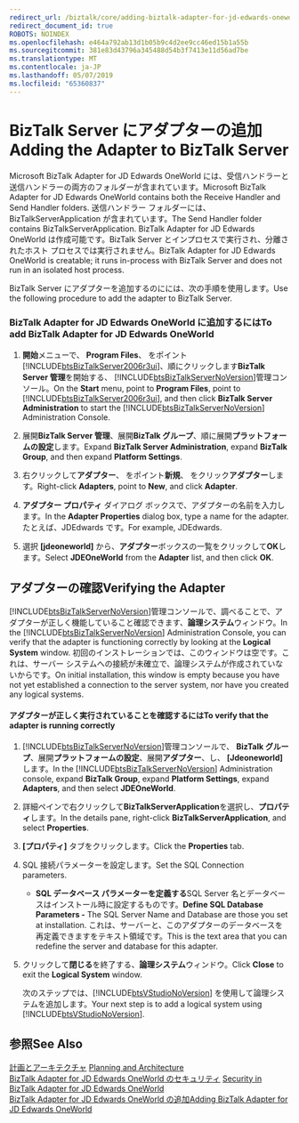 ```yaml
---
redirect_url: /biztalk/core/adding-biztalk-adapter-for-jd-edwards-oneworld/
redirect_document_id: true
ROBOTS: NOINDEX
ms.openlocfilehash: e464a792ab13d1b05b9c4d2ee9cc46ed15b1a55b
ms.sourcegitcommit: 381e83d43796a345488d54b3f7413e11d56ad7be
ms.translationtype: MT
ms.contentlocale: ja-JP
ms.lasthandoff: 05/07/2019
ms.locfileid: "65360837"
---
```

# <a name="adding-the-adapter-to-biztalk-server"></a><span data-ttu-id="614eb-101">BizTalk Server にアダプターの追加</span><span class="sxs-lookup"><span data-stu-id="614eb-101">Adding the Adapter to BizTalk Server</span></span>
<span data-ttu-id="614eb-102">Microsoft BizTalk Adapter for JD Edwards OneWorld には、受信ハンドラーと送信ハンドラーの両方のフォルダーが含まれています。</span><span class="sxs-lookup"><span data-stu-id="614eb-102">Microsoft BizTalk Adapter for JD Edwards OneWorld contains both the Receive Handler and Send Handler folders.</span></span> <span data-ttu-id="614eb-103">送信ハンドラー フォルダーには、BizTalkServerApplication が含まれています。</span><span class="sxs-lookup"><span data-stu-id="614eb-103">The Send Handler folder contains BizTalkServerApplication.</span></span> <span data-ttu-id="614eb-104">BizTalk Adapter for JD Edwards OneWorld は作成可能です。BizTalk Server とインプロセスで実行され、分離されたホスト プロセスでは実行されません。</span><span class="sxs-lookup"><span data-stu-id="614eb-104">BizTalk Adapter for JD Edwards OneWorld is creatable; it runs in-process with BizTalk Server and does not run in an isolated host process.</span></span>  
  
 <span data-ttu-id="614eb-105">BizTalk Server にアダプターを追加するのにには、次の手順を使用します。</span><span class="sxs-lookup"><span data-stu-id="614eb-105">Use the following procedure to add the adapter to BizTalk Server.</span></span>  
  
### <a name="to-add-biztalk-adapter-for-jd-edwards-oneworld"></a><span data-ttu-id="614eb-106">BizTalk Adapter for JD Edwards OneWorld に追加するには</span><span class="sxs-lookup"><span data-stu-id="614eb-106">To add BizTalk Adapter for JD Edwards OneWorld</span></span>  
  
1. <span data-ttu-id="614eb-107">**開始**メニューで、 **Program Files**、 をポイント[!INCLUDE[btsBizTalkServer2006r3ui](../includes/btsbiztalkserver2006r3ui-md.md)]、順にクリックします**BizTalk Server 管理**を開始する、 [!INCLUDE[btsBizTalkServerNoVersion](../includes/btsbiztalkservernoversion-md.md)]管理コンソール。</span><span class="sxs-lookup"><span data-stu-id="614eb-107">On the **Start** menu, point to **Program Files**, point to [!INCLUDE[btsBizTalkServer2006r3ui](../includes/btsbiztalkserver2006r3ui-md.md)], and then click **BizTalk Server Administration** to start the [!INCLUDE[btsBizTalkServerNoVersion](../includes/btsbiztalkservernoversion-md.md)] Administration Console.</span></span>  
  
2. <span data-ttu-id="614eb-108">展開**BizTalk Server 管理**、展開**BizTalk グループ**、順に展開**プラットフォームの設定**します。</span><span class="sxs-lookup"><span data-stu-id="614eb-108">Expand **BizTalk Server Administration**, expand **BizTalk Group**, and then expand **Platform Settings**.</span></span>  
  
3. <span data-ttu-id="614eb-109">右クリックして**アダプター**、 をポイント**新規**、 をクリック**アダプター**します。</span><span class="sxs-lookup"><span data-stu-id="614eb-109">Right-click **Adapters**, point to **New**, and click **Adapter**.</span></span>  
  
4. <span data-ttu-id="614eb-110">**アダプター プロパティ** ダイアログ ボックスで、アダプターの名前を入力します。</span><span class="sxs-lookup"><span data-stu-id="614eb-110">In the **Adapter Properties** dialog box, type a name for the adapter.</span></span> <span data-ttu-id="614eb-111">たとえば、JDEdwards です。</span><span class="sxs-lookup"><span data-stu-id="614eb-111">For example, JDEdwards.</span></span>  
  
5. <span data-ttu-id="614eb-112">選択 **[jdeoneworld]** から、**アダプター**ボックスの一覧をクリックして**OK**します。</span><span class="sxs-lookup"><span data-stu-id="614eb-112">Select **JDEOneWorld** from the **Adapter** list, and then click **OK**.</span></span>  
  
## <a name="verifying-the-adapter"></a><span data-ttu-id="614eb-113">アダプターの確認</span><span class="sxs-lookup"><span data-stu-id="614eb-113">Verifying the Adapter</span></span>  
 <span data-ttu-id="614eb-114">[!INCLUDE[btsBizTalkServerNoVersion](../includes/btsbiztalkservernoversion-md.md)]管理コンソールで、調べることで、アダプターが正しく機能していること確認できます、**論理システム**ウィンドウ。</span><span class="sxs-lookup"><span data-stu-id="614eb-114">In the [!INCLUDE[btsBizTalkServerNoVersion](../includes/btsbiztalkservernoversion-md.md)] Administration Console, you can verify that the adapter is functioning correctly by looking at the **Logical System** window.</span></span> <span data-ttu-id="614eb-115">初回のインストレーションでは、このウィンドウは空です。これは、サーバー システムへの接続が未確立で、論理システムが作成されていないからです。</span><span class="sxs-lookup"><span data-stu-id="614eb-115">On initial installation, this window is empty because you have not yet established a connection to the server system, nor have you created any logical systems.</span></span>  
  
#### <a name="to-verify-that-the-adapter-is-running-correctly"></a><span data-ttu-id="614eb-116">アダプターが正しく実行されていることを確認するには</span><span class="sxs-lookup"><span data-stu-id="614eb-116">To verify that the adapter is running correctly</span></span>  
  
1. <span data-ttu-id="614eb-117">[!INCLUDE[btsBizTalkServerNoVersion](../includes/btsbiztalkservernoversion-md.md)]管理コンソールで、 **BizTalk グループ**、展開**プラットフォームの設定**、展開**アダプター**、し、 **[Jdeoneworld]** します。</span><span class="sxs-lookup"><span data-stu-id="614eb-117">In the [!INCLUDE[btsBizTalkServerNoVersion](../includes/btsbiztalkservernoversion-md.md)] Administration console, expand **BizTalk Group**, expand **Platform Settings**, expand **Adapters**, and then select **JDEOneWorld**.</span></span>  
  
2. <span data-ttu-id="614eb-118">詳細ペインで右クリックして**BizTalkServerApplication**を選択し、**プロパティ**します。</span><span class="sxs-lookup"><span data-stu-id="614eb-118">In the details pane, right-click **BizTalkServerApplication**, and select **Properties**.</span></span>  
  
3. <span data-ttu-id="614eb-119">**[プロパティ]** タブをクリックします。</span><span class="sxs-lookup"><span data-stu-id="614eb-119">Click the **Properties** tab.</span></span>  
  
4. <span data-ttu-id="614eb-120">SQL 接続パラメーターを設定します。</span><span class="sxs-lookup"><span data-stu-id="614eb-120">Set the SQL Connection parameters.</span></span>  
  
   -   <span data-ttu-id="614eb-121">**SQL データベース パラメーターを定義する**SQL Server 名とデータベースはインストール時に設定するものです。</span><span class="sxs-lookup"><span data-stu-id="614eb-121">**Define SQL Database Parameters -** The SQL Server Name and Database are those you set at installation.</span></span> <span data-ttu-id="614eb-122">これは、サーバーと、このアダプターのデータベースを再定義できますをテキスト領域です。</span><span class="sxs-lookup"><span data-stu-id="614eb-122">This is the text area that you can redefine the server and database for this adapter.</span></span>  
  
5. <span data-ttu-id="614eb-123">クリックして**閉じる**を終了する、**論理システム**ウィンドウ。</span><span class="sxs-lookup"><span data-stu-id="614eb-123">Click **Close** to exit the **Logical System** window.</span></span>  
  
    <span data-ttu-id="614eb-124">次のステップでは、[!INCLUDE[btsVStudioNoVersion](../includes/btsvstudionoversion-md.md)] を使用して論理システムを追加します。</span><span class="sxs-lookup"><span data-stu-id="614eb-124">Your next step is to add a logical system using [!INCLUDE[btsVStudioNoVersion](../includes/btsvstudionoversion-md.md)].</span></span>  
  
## <a name="see-also"></a><span data-ttu-id="614eb-125">参照</span><span class="sxs-lookup"><span data-stu-id="614eb-125">See Also</span></span>  
 <span data-ttu-id="614eb-126">[計画とアーキテクチャ](../core/planning-and-architecture17.md) </span><span class="sxs-lookup"><span data-stu-id="614eb-126">[Planning and Architecture](../core/planning-and-architecture17.md) </span></span>  
 <span data-ttu-id="614eb-127">[BizTalk Adapter for JD Edwards OneWorld のセキュリティ](../core/security-in-biztalk-adapter-for-jd-edwards-oneworld.md) </span><span class="sxs-lookup"><span data-stu-id="614eb-127">[Security in BizTalk Adapter for JD Edwards OneWorld](../core/security-in-biztalk-adapter-for-jd-edwards-oneworld.md) </span></span>  
 [<span data-ttu-id="614eb-128">BizTalk Adapter for JD Edwards OneWorld の追加</span><span class="sxs-lookup"><span data-stu-id="614eb-128">Adding BizTalk Adapter for JD Edwards OneWorld</span></span>](../core/adding-biztalk-adapter-for-jd-edwards-oneworld.md)